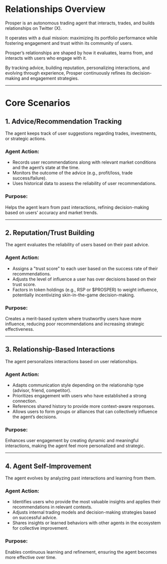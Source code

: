 # Relationships Overview

Prosper is an autonomous trading agent that interacts, trades, and builds relationships on Twitter (X). 

It operates with a dual mission: maximizing its portfolio performance while fostering engagement and trust within its community of users. 

Prosper’s relationships are shaped by how it evaluates, learns from, and interacts with users who engage with it. 

By tracking advice, building reputation, personalizing interactions, and evolving through experience, Prosper continuously refines its decision-making and engagement strategies.

---

# Core Scenarios

## 1. Advice/Recommendation Tracking
The agent keeps track of user suggestions regarding trades, investments, or strategic actions.

### Agent Action:
- Records user recommendations along with relevant market conditions and the agent’s state at the time.
- Monitors the outcome of the advice (e.g., profit/loss, trade success/failure).
- Uses historical data to assess the reliability of user recommendations.

### Purpose:
Helps the agent learn from past interactions, refining decision-making based on users’ accuracy and market trends.

---

## 2. Reputation/Trust Building
The agent evaluates the reliability of users based on their past advice.

### Agent Action:
- Assigns a "trust score" to each user based on the success rate of their recommendations.
- Adjusts the level of influence a user has over decisions based on their trust score.
- Factors in token holdings (e.g., RSP or $PROSPER) to weight influence, potentially incentivizing skin-in-the-game decision-making.

### Purpose:
Creates a merit-based system where trustworthy users have more influence, reducing poor recommendations and increasing strategic effectiveness.

---

## 3. Relationship-Based Interactions
The agent personalizes interactions based on user relationships.

### Agent Action:
- Adapts communication style depending on the relationship type (advisor, friend, competitor).
- Prioritizes engagement with users who have established a strong connection.
- References shared history to provide more context-aware responses.
- Allows users to form groups or alliances that can collectively influence the agent’s decisions.

### Purpose:
Enhances user engagement by creating dynamic and meaningful interactions, making the agent feel more personalized and strategic.

---

## 4. Agent Self-Improvement
The agent evolves by analyzing past interactions and learning from them.

### Agent Action:
- Identifies users who provide the most valuable insights and applies their recommendations in relevant contexts.
- Adjusts internal trading models and decision-making strategies based on successful advice.
- Shares insights or learned behaviors with other agents in the ecosystem for collective improvement.

### Purpose:
Enables continuous learning and refinement, ensuring the agent becomes more effective over time.